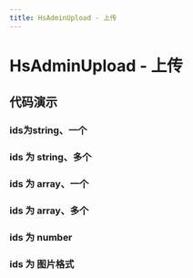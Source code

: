 ```yaml
---
title: HsAdminUpload - 上传
---
```


# HsAdminUpload - 上传

## 代码演示

### ids为string、一个
<code src="../demos/base.tsx"  background="var(--main-bg-color)" oldtitle="基本使用" ></code>


### ids 为 string、多个
<code src="../demos/multiple.tsx"  background="var(--main-bg-color)" oldtitle="基本使用" ></code>


### ids 为 array、一个
<code src="../demos/array.tsx"  background="var(--main-bg-color)" oldtitle="基本使用" ></code>


### ids 为 array、多个
<code src="../demos/array-multiple.tsx"  background="var(--main-bg-color)" oldtitle="基本使用" ></code>


### ids 为 number
<code src="../demos/number.tsx"  background="var(--main-bg-color)" oldtitle="基本使用" ></code>


### ids 为 图片格式
<code src="../demos/img.tsx"  background="var(--main-bg-color)" oldtitle="基本使用" ></code>
